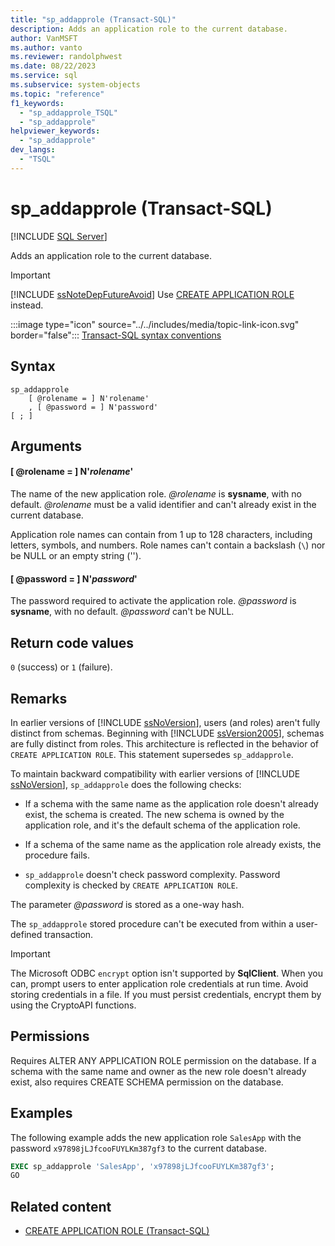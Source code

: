 ```yaml
---
title: "sp_addapprole (Transact-SQL)"
description: Adds an application role to the current database.
author: VanMSFT
ms.author: vanto
ms.reviewer: randolphwest
ms.date: 08/22/2023
ms.service: sql
ms.subservice: system-objects
ms.topic: "reference"
f1_keywords:
  - "sp_addapprole_TSQL"
  - "sp_addapprole"
helpviewer_keywords:
  - "sp_addapprole"
dev_langs:
  - "TSQL"
---
```

# sp_addapprole (Transact-SQL)

[!INCLUDE [SQL Server](../../includes/applies-to-version/sqlserver.md)]

Adds an application role to the current database.

> [!IMPORTANT]  
> [!INCLUDE [ssNoteDepFutureAvoid](../../includes/ssnotedepfutureavoid-md.md)] Use [CREATE APPLICATION ROLE](../../t-sql/statements/create-application-role-transact-sql.md) instead.

:::image type="icon" source="../../includes/media/topic-link-icon.svg" border="false"::: [Transact-SQL syntax conventions](../../t-sql/language-elements/transact-sql-syntax-conventions-transact-sql.md)

## Syntax

```syntaxsql
sp_addapprole
    [ @rolename = ] N'rolename'
    , [ @password = ] N'password'
[ ; ]
```

## Arguments

#### [ @rolename = ] N'*rolename*'

The name of the new application role. *@rolename* is **sysname**, with no default. *@rolename* must be a valid identifier and can't already exist in the current database.

Application role names can contain from 1 up to 128 characters, including letters, symbols, and numbers. Role names can't contain a backslash (`\`) nor be NULL or an empty string ('').

#### [ @password = ] N'*password*'

The password required to activate the application role. *@password* is **sysname**, with no default. *@password* can't be NULL.

## Return code values

`0` (success) or `1` (failure).

## Remarks

In earlier versions of [!INCLUDE [ssNoVersion](../../includes/ssnoversion-md.md)], users (and roles) aren't fully distinct from schemas. Beginning with [!INCLUDE [ssVersion2005](../../includes/ssversion2005-md.md)], schemas are fully distinct from roles. This architecture is reflected in the behavior of `CREATE APPLICATION ROLE`. This statement supersedes `sp_addapprole`.

To maintain backward compatibility with earlier versions of [!INCLUDE [ssNoVersion](../../includes/ssnoversion-md.md)], `sp_addapprole` does the following checks:

- If a schema with the same name as the application role doesn't already exist, the schema is created. The new schema is owned by the application role, and it's the default schema of the application role.

- If a schema of the same name as the application role already exists, the procedure fails.

- `sp_addapprole` doesn't check password complexity. Password complexity is checked by `CREATE APPLICATION ROLE`.

The parameter *@password* is stored as a one-way hash.

The `sp_addapprole` stored procedure can't be executed from within a user-defined transaction.

> [!IMPORTANT]  
> The Microsoft ODBC `encrypt` option isn't supported by **SqlClient**. When you can, prompt users to enter application role credentials at run time. Avoid storing credentials in a file. If you must persist credentials, encrypt them by using the CryptoAPI functions.

## Permissions

Requires ALTER ANY APPLICATION ROLE permission on the database. If a schema with the same name and owner as the new role doesn't already exist, also requires CREATE SCHEMA permission on the database.

## Examples

The following example adds the new application role `SalesApp` with the password `x97898jLJfcooFUYLKm387gf3` to the current database.

```sql
EXEC sp_addapprole 'SalesApp', 'x97898jLJfcooFUYLKm387gf3';
GO
```

## Related content

- [CREATE APPLICATION ROLE (Transact-SQL)](../../t-sql/statements/create-application-role-transact-sql.md)
